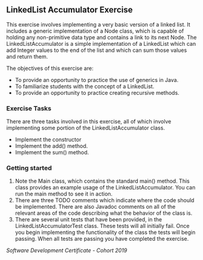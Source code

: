 ## LinkedList Accumulator Exercise

This exercise involves implementing a very basic version of a linked list. It includes a generic implementation of a
Node class, which is capable of holding any non-primitive data type and contains a link to its next Node. The LinkedListAccumulator
is a simple implementation of a LinkedList which can add Integer values to the end of the list and which can sum those
values and return them.

The objectives of this exercise are:
* To provide an opportunity to practice the use of generics in Java.
* To familiarize students with the concept of a LinkedList.
* To provide an opportunity to practice creating recursive methods.

### Exercise Tasks

There are three tasks involved in this exercise, all of which involve implementing some portion of the LinkedListAccumulator class.

* Implement the constructor
* Implement the add() method.
* Implement the sum() method.

### Getting started

1. Note the Main class, which contains the standard main() method. This class provides an example usage of the LinkedListAccumulator. You can run the main method to see it in action.
2. There are three TODO comments which indicate where the code should be implemented. There are also Javadoc comments on all of the relevant areas of the code describing what the behavior of the class is. 
3. There are several unit tests that have been provided, in the LinkedListAccumulatorTest class. These tests will all initially fail. Once you begin implementing the functionality of the class the tests will begin passing. When all tests are passing you have completed the exercise.


*Software Development Certificate - Cohort 2019*
